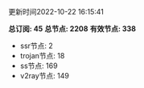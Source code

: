 更新时间2022-10-22 16:15:41

**总订阅: 45**
**总节点: 2208**
**有效节点: 338**
- ssr节点: 2
- trojan节点: 18
- ss节点: 169
- v2ray节点: 149
